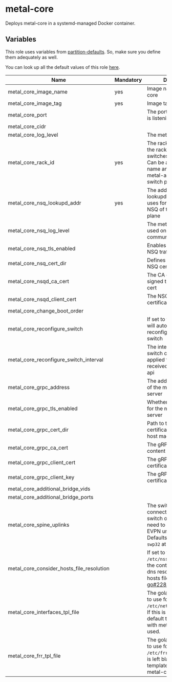 # metal-core

Deploys metal-core in a systemd-managed Docker container.

## Variables

This role uses variables from [partition-defaults](/partition). So, make sure you define them adequately as well.

You can look up all the default values of this role [here](defaults/main/main.yaml).

| Name                                      | Mandatory | Description                                                                                                                                                            |
| ----------------------------------------- | --------- | ---------------------------------------------------------------------------------------------------------------------------------------------------------------------- |
| metal_core_image_name                     | yes       | Image name of metal-core                                                                                                                                               |
| metal_core_image_tag                      | yes       | Image tag of metal-core                                                                                                                                                |
| metal_core_port                           |           | The port that metal-core is listening on                                                                                                                               |
| metal_core_cidr                           |           |                                                                                                                                                                        |
| metal_core_log_level                      |           | The metal-core log level                                                                                                                                               |
| metal_core_rack_id                        | yes       | The rack id describing the rack in which the leaf switches are contained. Can be a logical rack name and is used by the metal-api to identify the switch pair          |
| metal_core_nsq_lookupd_addr               | yes       | The address to the nsq-lookupd that metal-core uses for discovering the NSQ of the metal control plane                                                                 |
| metal_core_nsq_log_level                  |           | The metal-core log level used on NSQ communication                                                                                                                     |
| metal_core_nsq_tls_enabled                |           | Enables tls encryption on NSQ traffic                                                                                                                                  |
| metal_core_nsq_cert_dir                   |           | Defines the path of the NSQ certificates                                                                                                                               |
| metal_core_nsqd_ca_cert                   |           | The CA certificate that signed the NSQ client cert                                                                                                                     |
| metal_core_nsqd_client_cert               |           | The NSQ client certificate                                                                                                                                             |
| metal_core_change_boot_order              |           |                                                                                                                                                                        |
| metal_core_reconfigure_switch             |           | If set to true, metal-core will automatically reconfigure files on the switch                                                                                          |
| metal_core_reconfigure_switch_interval    |           | The interval in which the switch config gets applied from information received from the metal-api                                                                      |
| metal_core_grpc_address                   |           | The address (host:port) of the metal-api gRPC server                                                                                                                   |
| metal_core_grpc_tls_enabled               |           | Whether TLS is enabled for the metal-api gRPC server                                                                                                                   |
| metal_core_grpc_cert_dir                  |           | Path to the gRPC certificate files on the host machine                                                                                                                 |
| metal_core_grpc_ca_cert                   |           | The gRPC CA certificate content                                                                                                                                        |
| metal_core_grpc_client_cert               |           | The gRPC client certificate content                                                                                                                                    |
| metal_core_grpc_client_key                |           | The gRPC client certificate key content                                                                                                                                |
| metal_core_additional_bridge_vids         |           |                                                                                                                                                                        |
| metal_core_additional_bridge_ports        |           |                                                                                                                                                                        |
| metal_core_spine_uplinks                   |           | The switch ports that connect a leaf to a spine switch or other ports that need to be part of the EVPN underlay fabric. Defaults to `swp31` and `swp32` at the metal-core. |
| metal_core_consider_hosts_file_resolution |           | If set to true mounts `/etc/nsswitch.conf` into the container to enable dns resolution with the hosts file (see [go#22846](https://github.com/golang/go/issues/22846)) |
| metal_core_interfaces_tpl_file            |           | The golang template file to use for rendering `/etc/network/interfaces`. If this is left blank the default template shipped with metal-core will be used. |
| metal_core_frr_tpl_file                   |           | The golang template file to use for rendering `/etc/frr/frr.conf`. If this is left blank the default template shipped with metal-core will be used. |

